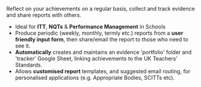 Reflect on your achievements on a regular basis, collect and track evidence and share reports with others.

+ Ideal for __ITT__, __NQTs__ & __Performance Management__ in Schools
+ Produce periodic (weekly, monthly, termly etc.) reports from a __user friendly input form__, then share/email the report to those who need to see it.
+ __Automatically__ creates and maintains an evidence 'portfolio' folder and 'tracker' Google Sheet, linking achievements to the UK Teachers' Standards.
+ Allows __customised report__ templates, and suggested email routing, for personalised applications (e.g. Appropriate Bodies, SCITTs etc).